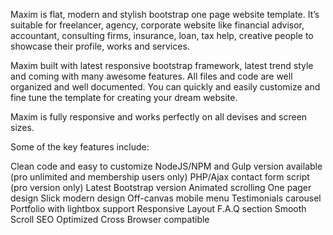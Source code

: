 Maxim is flat, modern and stylish bootstrap one page website template. It’s suitable for freelancer, agency, corporate website like financial advisor, accountant, consulting firms, insurance, loan, tax help, creative people to showcase their profile, works and services.

Maxim built with latest responsive bootstrap framework, latest trend style and coming with many awesome features. All files and code are well organized and well documented. You can quickly and easily customize and fine tune the template for creating your dream website.

Maxim is fully responsive and works perfectly on all devises and screen sizes.

Some of the key features include:

Clean code and easy to customize
NodeJS/NPM and Gulp version available (pro unlimited and membership users only)
PHP/Ajax contact form script (pro version only)
Latest Bootstrap version
Animated scrolling
One pager design
Slick modern design
Off-canvas mobile menu
Testimonials carousel
Portfolio with lightbox support
Responsive Layout
F.A.Q section
Smooth Scroll
SEO Optimized
Cross Browser compatible
